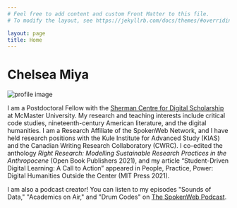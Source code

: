 ```yaml
---
# Feel free to add content and custom Front Matter to this file.
# To modify the layout, see https://jekyllrb.com/docs/themes/#overriding-theme-defaults

layout: page
title: Home
---
```

# Chelsea Miya

![profile image](https://spokenweb.ca/wp-content/uploads/2020/02/unnamed-400x400.jpg)

I am a Postdoctoral Fellow with the [Sherman Centre for Digital Scholarship](https://scds.ca/) at McMaster University. My research and teaching interests include critical code studies, nineteenth-century American literature, and the digital humanities. I am a Research Affiliate of the SpokenWeb Network, and I have held research positions with the Kule Institute for Advanced Study (KIAS) and the Canadian Writing Research Collaboratory (CWRC). I co-edited the anthology *Right Research: Modelling Sustainable Research Practices in the Anthropocene* (Open Book Publishers 2021), and my article “Student-Driven Digital Learning: A Call to Action” appeared in People, Practice, Power: Digital Humanities Outside the Center (MIT Press 2021).

I am also a podcast creator! You can listen to my episodes "Sounds of Data," "Academics on Air," and "Drum Codes" on [The SpokenWeb Podcast](https://spokenweb.ca/podcast/spokenweb-podcast/).

